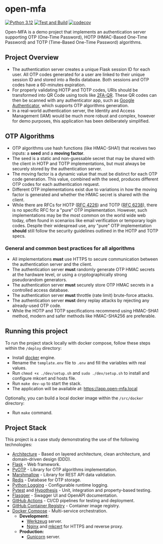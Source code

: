 # open-mfa
[![Python 3.12](https://img.shields.io/badge/python-3.12-success.svg)](https://www.python.org/downloads/release/python-3121/)
[![Test and Build](https://github.com/rodzera/open-mfa/actions/workflows/test_and_build.yml/badge.svg?branch=master)](https://github.com/rodzera/open-mfa/actions/workflows/test_and_build.yml) 
[![codecov](https://codecov.io/gh/rodzera/open-mfa/graph/badge.svg?token=98ORTRBHN5)](https://codecov.io/gh/rodzera/open-mfa)

Open-MFA is a demo project that implements an authentication server supporting OTP (One-Time Password), HOTP (HMAC-Based One-Time Password) and TOTP (Time-Based One-Time Password) algorithms. 

## Project Overview

* The authentication server creates a unique Flask session ID for each user. All OTP codes generated for a user are linked to their unique session ID and stored into a Redis database. Both sessions and OTP codes have a 60-minutes expiration. 
* For properly validating HOTP and TOTP codes, URIs should be transformed into QR Code using tools like [2FA-QR](https://stefansundin.github.io/2fa-qr). These QR codes can then be scanned with any authenticator app, such as [Google Authenticator](https://play.google.com/store/apps/details?id=com.google.android.apps.authenticator2), which supports OTP algorithms generation.
* In a real-world authentication server, the Identity and Access Management (IAM) would be much more robust and complex, however for demo purposes, this application has been deliberately simplified.

## OTP Algorithms

* OTP algorithms use hash functions (like HMAC-SHA1) that receives two inputs: a **seed** and a **moving factor**.
* The seed is a static and non-guessable secret that may be shared with the client in HOTP and TOTP implementations, but must always be securely stored by the authentication server. 
* The moving factor is a dynamic value that must be distinct for each OTP code generation. This value, combined with the seed, produces different OTP codes for each authentication request.
* Different OTP implementations exist due to variations in how the moving factor is generated and whether the HMAC secret is shared with the client.
* While there are RFCs for HOTP ([RFC 4226](https://datatracker.ietf.org/doc/html/rfc4226)) and TOTP ([RFC 6238](https://datatracker.ietf.org/doc/html/rfc6238)), there is no specific RFC for a "pure" OTP implementation. However, such implementations may be the most common on the world wide web today, often found in scenarios like email verification or temporary login codes. Despite their widespread use, any "pure" OTP implementation **should** still follow the security guidelines outlined in the HOTP and TOTP specs.

### General and common best practices for all algorithms

* All implementations **must** use HTTPS to secure communication between the authentication server and the client.
* The authentication server **must** randomly generate OTP HMAC secrets at the hardware level, or using a cryptographically strong pseudorandom generators.
* The authentication server **must** securely store OTP HMAC secrets in a controlled access database.
* The authentication server **must** throttle (rate limit) brute-force attacks.
* The authentication server **must** deny replay attacks by rejecting any already-used OTP code.
* While the HOTP and TOTP specifications recommend using HMAC-SHA1 method, modern and safer methods like HMAC-SHA256 are preferable.

## Running this project

To run the project stack locally with docker compose, follow these steps within the `/deploy` directory:
* Install [docker](https://docs.docker.com/engine/install/) engine.
* Rename the `template.env` file to `.env` and fill the variables with real values.
* Run `chmod +x ./dev/setup.sh` and `sudo ./dev/setup.sh` to install and configure mkcert and hosts file.
* Run `make dev-up` to start the stack.
* The application will be available at: https://app.open-mfa.local

Optionally, you can build a local docker image within the `/src/docker` directory:
* Run `make` command.

## Project Stack

This project is a case study demonstrating the use of the following technologies:

- [Architecture](https://en.wikipedia.org/wiki/Software_architecture) - Based on layered architecture, clean architecture, and domain-driven design (DDD).
- [Flask](https://flask.palletsprojects.com/en/stable/) - Web framework.
- [PyOTP](https://github.com/pyauth/pyotp) - Library for OTP algorithms implementation.
- [Marshmallow](https://flask-marshmallow.readthedocs.io/en/latest/) - Library for REST API data validation.
- [Redis](https://hub.docker.com/_/redis) - Database for OTP storage.
- [Python Logging](https://docs.python.org/3.12/library/logging) - Configurable runtime logging.
- [Pytest](https://docs.pytest.org/en/7.4.x/) and [Hypothesis](https://hypothesis.readthedocs.io/en/latest/) - Unit, integration and property-based testing.
- [Flasgger](https://github.com/flasgger/flasgger) - Swagger UI and OpenAPI documentation.
- [GitHub Actions](https://docs.github.com/en/actions) - CI/CD pipelines for testing and deployment.
- [GitHub Container Registry](https://docs.github.com/en/packages/working-with-a-github-packages-registry/working-with-the-container-registry) - Container image registry.
- [Docker Compose](https://docs.docker.com/compose/) - Multi-service orchestration.
  - **Development:**
    - [Werkzeug](https://werkzeug.palletsprojects.com/en/stable/) server.
    - [Nginx](https://nginx.org/) and [mkcert](https://github.com/FiloSottile/mkcert) for HTTPS and reverse proxy.
  - **Production:**
    - [Gunicorn](https://gunicorn.org/) server.
